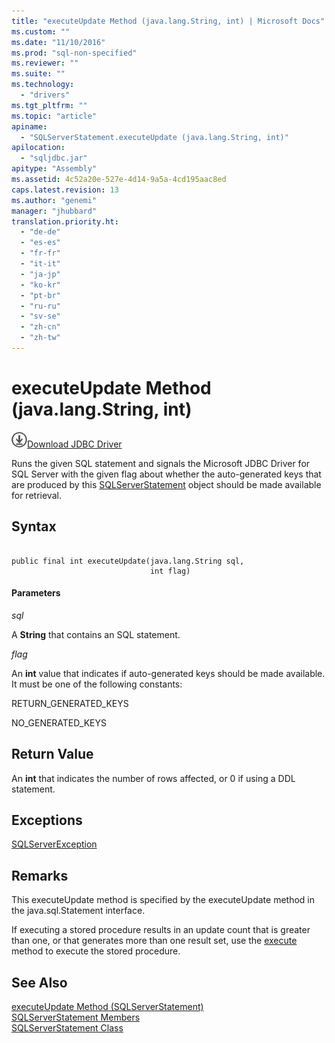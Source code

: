 ```yaml
---
title: "executeUpdate Method (java.lang.String, int) | Microsoft Docs"
ms.custom: ""
ms.date: "11/10/2016"
ms.prod: "sql-non-specified"
ms.reviewer: ""
ms.suite: ""
ms.technology: 
  - "drivers"
ms.tgt_pltfrm: ""
ms.topic: "article"
apiname: 
  - "SQLServerStatement.executeUpdate (java.lang.String, int)"
apilocation: 
  - "sqljdbc.jar"
apitype: "Assembly"
ms.assetid: 4c52a20e-527e-4d14-9a5a-4cd195aac8ed
caps.latest.revision: 13
ms.author: "genemi"
manager: "jhubbard"
translation.priority.ht: 
  - "de-de"
  - "es-es"
  - "fr-fr"
  - "it-it"
  - "ja-jp"
  - "ko-kr"
  - "pt-br"
  - "ru-ru"
  - "sv-se"
  - "zh-cn"
  - "zh-tw"
---
```

# executeUpdate Method (java.lang.String, int)
![Download](../../../ssdt/media/download.png)[Download JDBC Driver](http://go.microsoft.com/fwlink/?LinkId=245496)

  Runs the given SQL statement and signals the Microsoft JDBC Driver for SQL Server with the given flag about whether the auto-generated keys that are produced by this [SQLServerStatement](../../../connect/jdbc/reference/sqlserverstatement-class.md) object should be made available for retrieval.  
  
## Syntax  
  
```  
  
public final int executeUpdate(java.lang.String sql,  
                               int flag)  
```  
  
#### Parameters  
 *sql*  
  
 A **String** that contains an SQL statement.  
  
 *flag*  
  
 An **int** value that indicates if auto-generated keys should be made available. It must be one of the following constants:  
  
 RETURN_GENERATED_KEYS  
  
 NO_GENERATED_KEYS  
  
## Return Value  
 An **int** that indicates the number of rows affected, or 0 if using a DDL statement.  
  
## Exceptions  
 [SQLServerException](../../../connect/jdbc/reference/sqlserverexception-class.md)  
  
## Remarks  
 This executeUpdate method is specified by the executeUpdate method in the java.sql.Statement interface.  
  
 If executing a stored procedure results in an update count that is greater than one, or that generates more than one result set, use the [execute](../../../connect/jdbc/reference/execute-method--sqlserverstatement-.md) method to execute the stored procedure.  
  
## See Also  
 [executeUpdate Method &#40;SQLServerStatement&#41;](../../../connect/jdbc/reference/executeupdate-method--sqlserverstatement-.md)   
 [SQLServerStatement Members](../../../connect/jdbc/reference/sqlserverstatement-members.md)   
 [SQLServerStatement Class](../../../connect/jdbc/reference/sqlserverstatement-class.md)  
  
  